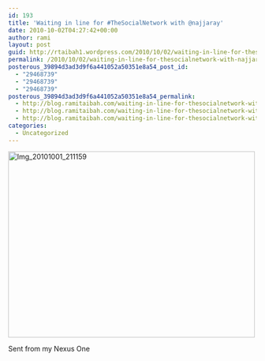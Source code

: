 ```yaml
---
id: 193
title: 'Waiting in line for #TheSocialNetwork with @najjaray'
date: 2010-10-02T04:27:42+00:00
author: rami
layout: post
guid: http://rtaibah1.wordpress.com/2010/10/02/waiting-in-line-for-thesocialnetwork-with-najjaray
permalink: /2010/10/02/waiting-in-line-for-thesocialnetwork-with-najjaray/
posterous_39894d3ad3d9f6a441052a50351e8a54_post_id:
  - "29468739"
  - "29468739"
  - "29468739"
posterous_39894d3ad3d9f6a441052a50351e8a54_permalink:
  - http://blog.ramitaibah.com/waiting-in-line-for-thesocialnetwork-with-naj
  - http://blog.ramitaibah.com/waiting-in-line-for-thesocialnetwork-with-naj
  - http://blog.ramitaibah.com/waiting-in-line-for-thesocialnetwork-with-naj
categories:
  - Uncategorized
---
```

<div class='p_embed p_image_embed'>
  <a href="http://139.59.20.41/wp-content/uploads/2011/12/img_20101001_211159-scaled-1000.jpg"><img alt="Img_20101001_211159" height="377" src="http://139.59.20.41/wp-content/uploads/2011/12/img_20101001_211159-scaled-1000.jpg?w=300" width="500" /></a>
</div></p> 

Sent from my Nexus One